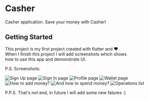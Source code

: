 # Casher

Casher application. Save your money with Casher!

## Getting Started

This project is my first project created with flutter and ❤️. </br>
When I finish this project I will add screenshots which shows </br>
how to use this app and demonstrate UI.

P.S. Screenshots:

![Sign Up page](SignUp.png)
![Sign In page](SignIn.png)
![Profile page](Profile.png)
![Wallet page](Wallet.png)
![How to add money?](Income.png)
![And how to spend money?](Expense.png)
![Operations list](Operations.png)

P.P.S. That's not end, in future I will add some new fatures :)
